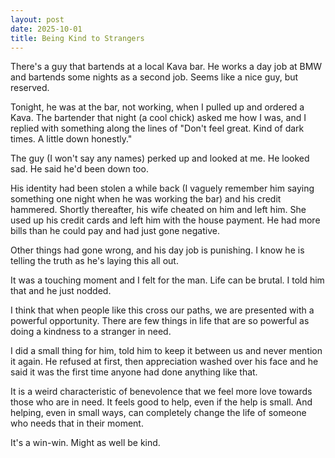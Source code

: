 ```yaml
---
layout: post
date: 2025-10-01
title: Being Kind to Strangers
---
```


There's a guy that bartends at a local Kava bar. He works a day job at BMW and bartends some nights as a second job. Seems like a nice guy, but reserved.

Tonight, he was at the bar, not working, when I pulled up and ordered a Kava. The bartender that night (a cool chick) asked me how I was, and I replied with something along the lines of "Don't feel great. Kind of dark times. A little down honestly."

The guy (I won't say any names) perked up and looked at me. He looked sad. He said he'd been down too. 

His identity had been stolen a while back (I vaguely remember him saying something one night when he was working the bar) and his credit hammered. Shortly thereafter, his wife cheated on him and left him. She used up his credit cards and left him with the house payment. He had more bills than he could pay and had just gone negative. 

Other things had gone wrong, and his day job is punishing. I know he is telling the truth as he's laying this all out. 

It was a touching moment and I felt for the man. Life can be brutal. I told him that and he just nodded. 

I think that when people like this cross our paths, we are presented with a powerful opportunity. There are few things in life that are so powerful as doing a kindness to a stranger in need.

I did a small thing for him, told him to keep it between us and never mention it again. He refused at first, then appreciation washed over his face and he said it was the first time anyone had done anything like that. 

It is a weird characteristic of benevolence that we feel more love towards those who are in need. It feels good to help, even if the help is small. And helping, even in small ways, can completely change the life of someone who needs that in their moment. 

It's a win-win. Might as well be kind. 
